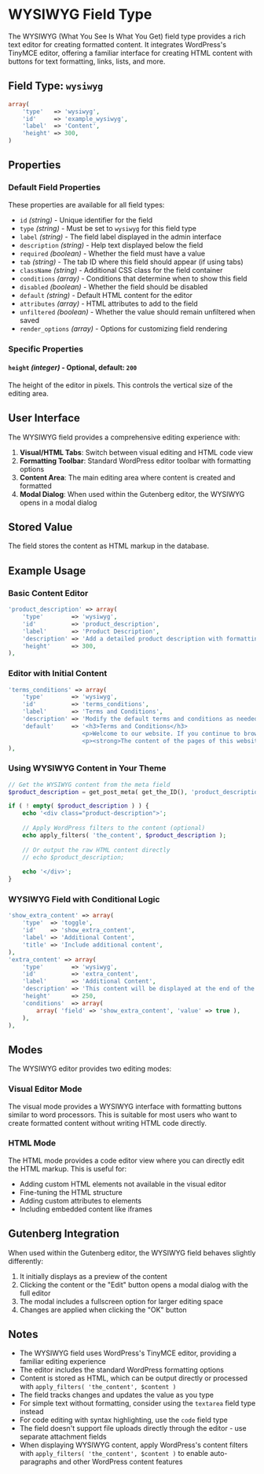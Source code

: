 # WYSIWYG Field Type

The WYSIWYG (What You See Is What You Get) field type provides a rich text editor for creating formatted content. It integrates WordPress's TinyMCE editor, offering a familiar interface for creating HTML content with buttons for text formatting, links, lists, and more.

## Field Type: `wysiwyg`

```php
array(
	'type'   => 'wysiwyg',
	'id'     => 'example_wysiwyg',
	'label'  => 'Content',
	'height' => 300,
)
```

## Properties

### Default Field Properties

These properties are available for all field types:

- `id` _(string)_ - Unique identifier for the field
- `type` _(string)_ - Must be set to `wysiwyg` for this field type
- `label` _(string)_ - The field label displayed in the admin interface
- `description` _(string)_ - Help text displayed below the field
- `required` _(boolean)_ - Whether the field must have a value
- `tab` _(string)_ - The tab ID where this field should appear (if using tabs)
- `className` _(string)_ - Additional CSS class for the field container
- `conditions` _(array)_ - Conditions that determine when to show this field
- `disabled` _(boolean)_ - Whether the field should be disabled
- `default` _(string)_ - Default HTML content for the editor
- `attributes` _(array)_ - HTML attributes to add to the field
- `unfiltered` _(boolean)_ - Whether the value should remain unfiltered when saved
- `render_options` _(array)_ - Options for customizing field rendering

### Specific Properties

#### `height` _(integer)_ - Optional, default: `200`

The height of the editor in pixels. This controls the vertical size of the editing area.

## User Interface

The WYSIWYG field provides a comprehensive editing experience with:

1. **Visual/HTML Tabs**: Switch between visual editing and HTML code view
2. **Formatting Toolbar**: Standard WordPress editor toolbar with formatting options
3. **Content Area**: The main editing area where content is created and formatted
4. **Modal Dialog**: When used within the Gutenberg editor, the WYSIWYG opens in a modal dialog

## Stored Value

The field stores the content as HTML markup in the database.

## Example Usage

### Basic Content Editor

```php
'product_description' => array(
	'type'        => 'wysiwyg',
	'id'          => 'product_description',
	'label'       => 'Product Description',
	'description' => 'Add a detailed product description with formatting.',
	'height'      => 300,
),
```

### Editor with Initial Content

```php
'terms_conditions' => array(
	'type'        => 'wysiwyg',
	'id'          => 'terms_conditions',
	'label'       => 'Terms and Conditions',
	'description' => 'Modify the default terms and conditions as needed.',
	'default'     => '<h3>Terms and Conditions</h3>
	                 <p>Welcome to our website. If you continue to browse and use this website, you are agreeing to comply with and be bound by the following terms and conditions of use.</p>
	                 <p><strong>The content of the pages of this website is for your general information and use only.</strong> It is subject to change without notice.</p>',
),
```

### Using WYSIWYG Content in Your Theme

```php
// Get the WYSIWYG content from the meta field
$product_description = get_post_meta( get_the_ID(), 'product_description', true );

if ( ! empty( $product_description ) ) {
	echo '<div class="product-description">';
	
	// Apply WordPress filters to the content (optional)
	echo apply_filters( 'the_content', $product_description );
	
	// Or output the raw HTML content directly
	// echo $product_description;
	
	echo '</div>';
}
```

### WYSIWYG Field with Conditional Logic

```php
'show_extra_content' => array(
	'type'  => 'toggle',
	'id'    => 'show_extra_content',
	'label' => 'Additional Content',
	'title' => 'Include additional content',
),
'extra_content' => array(
	'type'        => 'wysiwyg',
	'id'          => 'extra_content',
	'label'       => 'Additional Content',
	'description' => 'This content will be displayed at the end of the page.',
	'height'      => 250,
	'conditions'  => array(
		array( 'field' => 'show_extra_content', 'value' => true ),
	),
),
```

## Modes

The WYSIWYG editor provides two editing modes:

### Visual Editor Mode

The visual mode provides a WYSIWYG interface with formatting buttons similar to word processors. This is suitable for most users who want to create formatted content without writing HTML code directly.

### HTML Mode

The HTML mode provides a code editor view where you can directly edit the HTML markup. This is useful for:
- Adding custom HTML elements not available in the visual editor
- Fine-tuning the HTML structure
- Adding custom attributes to elements
- Including embedded content like iframes

## Gutenberg Integration

When used within the Gutenberg editor, the WYSIWYG field behaves slightly differently:

1. It initially displays as a preview of the content
2. Clicking the content or the "Edit" button opens a modal dialog with the full editor
3. The modal includes a fullscreen option for larger editing space
4. Changes are applied when clicking the "OK" button

## Notes

- The WYSIWYG field uses WordPress's TinyMCE editor, providing a familiar editing experience
- The editor includes the standard WordPress formatting options
- Content is stored as HTML, which can be output directly or processed with `apply_filters( 'the_content', $content )`
- The field tracks changes and updates the value as you type
- For simple text without formatting, consider using the `textarea` field type instead
- For code editing with syntax highlighting, use the `code` field type
- The field doesn't support file uploads directly through the editor - use separate attachment fields
- When displaying WYSIWYG content, apply WordPress's content filters with `apply_filters( 'the_content', $content )` to enable auto-paragraphs and other WordPress content features